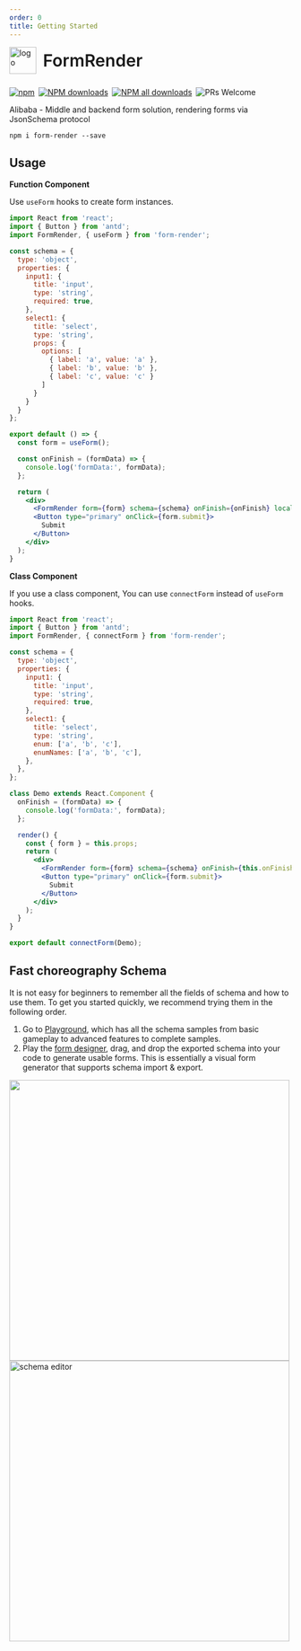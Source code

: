 ```yaml
---
order: 0
title: Getting Started
---
```


<div style="display:flex;align-items:center;margin-bottom:24px">
  <img src="https://img.alicdn.com/tfs/TB17UtINiLaK1RjSZFxXXamPFXa-606-643.png" alt="logo" width="48px"/>
  <span style="font-size:30px;font-weight:600;display:inline-block;margin-left:12px">FormRender</span>
</div>
<p style="display:flex;justify-content:space-between;width:440px">
  <a href="https://www.npmjs.com/package/form-render?_blank">
    <img alt="npm" src="https://img.shields.io/npm/v/form-render.svg?maxAge=3600&style=flat-square">
  </a>
  <a href="https://npmjs.org/package/form-render">
    <img alt="NPM downloads" src="https://img.shields.io/npm/dm/form-render.svg?style=flat-square">
  </a>
  <a href="https://npmjs.org/package/form-render">
    <img alt="NPM all downloads" src="https://img.shields.io/npm/dt/form-render.svg?style=flat-square">
  </a>
  <a>
    <img alt="PRs Welcome" src="https://img.shields.io/badge/PRs-welcome-brightgreen.svg?style=flat-square">
  </a>
</p>

Alibaba - Middle and backend form solution, rendering forms via JsonSchema protocol


```shell
npm i form-render --save
```
## Usage

**Function Component**

Use `useForm` hooks to create form instances.
```jsx
import React from 'react';
import { Button } from 'antd';
import FormRender, { useForm } from 'form-render';

const schema = {
  type: 'object',
  properties: {
    input1: {
      title: 'input',
      type: 'string',
      required: true,
    },
    select1: {
      title: 'select',
      type: 'string',
      props: {
        options: [
          { label: 'a', value: 'a' },
          { label: 'b', value: 'b' },
          { label: 'c', value: 'c' }
        ]
      }
    }
  }
};

export default () => {
  const form = useForm();

  const onFinish = (formData) => {
    console.log('formData:', formData);
  };

  return (
    <div>
      <FormRender form={form} schema={schema} onFinish={onFinish} locale='en-US'/>
      <Button type="primary" onClick={form.submit}>
        Submit
      </Button>
    </div>
  );
}
```

**Class Component**

If you use a class component, You can use `connectForm` instead of `useForm` hooks.

```jsx
import React from 'react';
import { Button } from 'antd';
import FormRender, { connectForm } from 'form-render';

const schema = {
  type: 'object',
  properties: {
    input1: {
      title: 'input',
      type: 'string',
      required: true,
    },
    select1: {
      title: 'select',
      type: 'string',
      enum: ['a', 'b', 'c'],
      enumNames: ['a', 'b', 'c'],
    },
  },
};

class Demo extends React.Component {
  onFinish = (formData) => {
    console.log('formData:', formData);
  };

  render() {
    const { form } = this.props;
    return (
      <div>
        <FormRender form={form} schema={schema} onFinish={this.onFinish} locale='en-US' />
        <Button type="primary" onClick={form.submit}>
          Submit
        </Button>
      </div>
    );
  }
}

export default connectForm(Demo);
```
## Fast choreography Schema

It is not easy for beginners to remember all the fields of schema and how to use them. To get you started quickly, we recommend trying them in the following order.

1. Go to [Playground](/playground), which has all the schema samples from basic gameplay to advanced features to complete samples.
2. Play the [form designer](https://xrender.fun/generator), drag, and drop the exported schema into your code to generate usable forms. This is essentially a visual form generator that supports schema import & export.

<div>
  <img src="https://gw.alipayobjects.com/mdn/rms_e18934/afts/img/A*4QYNTbKU6xAAAAAAAAAAAABkARQnAQ?raw=true" width="500px"/>
  <img src="https://gw.alipayobjects.com/mdn/rms_e18934/afts/img/A*FfTuRYjRd1AAAAAAAAAAAABkARQnAQ?raw=true" alt="schema editor" width='500px' />
</div>
